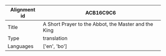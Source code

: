 |Alignment id | ACB16C9C6
| --- | --- 
|Title | A Short Prayer to the Abbot, the Master and the King 
|Type | translation
|Languages | ['en', 'bo']